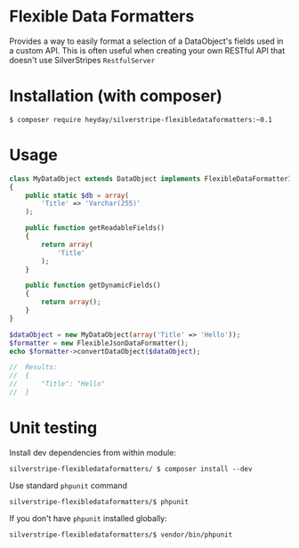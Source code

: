 # Flexible Data Formatters

Provides a way to easily format a selection of a DataObject's fields used in a custom API. This is often useful when creating your own RESTful API that doesn't use SilverStripes `RestfulServer`

# Installation (with composer)

	$ composer require heyday/silverstripe-flexibledataformatters:~0.1

# Usage

```php
class MyDataObject extends DataObject implements FlexibleDataFormatterInterface
{
	public static $db = array(
    	'Title' => 'Varchar(255)'
	);

    public function getReadableFields()
    {
        return array(
            'Title'
        );
    }

    public function getDynamicFields()
    {
        return array();
    }
}

$dataObject = new MyDataObject(array('Title' => 'Hello'));
$formatter = new FlexibleJsonDataFormatter();
echo $formatter->convertDataObject($dataObject);

//	Results:
//	{
//		"Title": "Hello"
//	}
```

# Unit testing

Install dev dependencies from within module:

	silverstripe-flexibledataformatters/ $ composer install --dev

Use standard `phpunit` command

	silverstripe-flexibledataformatters/$ phpunit

If you don't have `phpunit` installed globally:

	silverstripe-flexibledataformatters/$ vendor/bin/phpunit
